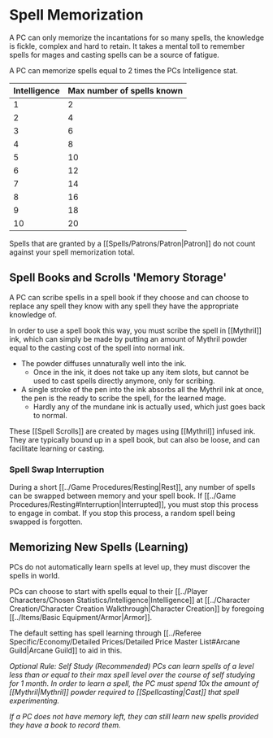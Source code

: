 # Spell Memorization

A PC can only memorize the incantations for so many spells, the knowledge is fickle, complex and hard to retain. It takes a mental toll to remember spells for mages and casting spells can be a source of fatigue.

A PC can memorize spells equal to 2 times the PCs Intelligence stat.

| Intelligence | Max number of spells known |
| ------------ | -------------------------- |
| 1            | 2                          |
| 2            | 4                          |
| 3            | 6                          |
| 4            | 8                          |
| 5            | 10                         |
| 6            | 12                         |
| 7            | 14                         |
| 8            | 16                         |
| 9            | 18                         |
| 10           | 20                         |

Spells that are granted by a [[Spells/Patrons/Patron\|Patron]] do not count against your spell memorization total. 

## Spell Books and Scrolls 'Memory Storage'
A PC can scribe spells in a spell book if they choose and can choose to replace any spell they know with any spell they have the appropriate knowledge of. 

In order to use a spell book this way, you must scribe the spell in [[Mythril]] ink, which can simply be made by putting an amount of Mythril powder equal to the casting cost of the spell into normal ink. 
- The powder diffuses unnaturally well into the ink.
	- Once in the ink, it does not take up any item slots, but cannot be used to cast spells directly anymore, only for scribing.
- A single stroke of the pen into the ink absorbs all the Mythril ink at once, the pen is the ready to scribe the spell, for the learned mage.
	- Hardly any of the mundane ink is actually used, which just goes back to normal.

These [[Spell Scrolls]] are created by mages using [[Mythril]] infused ink. They are typically bound up in a spell book, but can also be loose, and can facilitate learning or casting.

### Spell Swap Interruption
During a short [[../Game Procedures/Resting\|Rest]], any number of spells can be swapped between memory and your spell book. If [[../Game Procedures/Resting#Interruption|Interrupted]], you must stop this process to engage in combat. If you stop this process, a random spell being swapped is forgotten.

## Memorizing New Spells (Learning)
PCs do not automatically learn spells at level up, they must discover the spells in world. 

PCs can choose to start with spells equal to their [[../Player Characters/Chosen Statistics/Intelligence\|Intelligence]] at [[../Character Creation/Character Creation Walkthrough|Character Creation]] by foregoing [[../Items/Basic Equipment/Armor|Armor]].

The default setting has spell learning through [[../Referee Specific/Economy/Detailed Prices/Detailed Price Master List#Arcane Guild|Arcane Guild]] to aid in this.

*Optional Rule: Self Study (Recommended)*
*PCs can learn spells of a level less than or equal to their max spell level over the course of self studying for 1 month. In order to learn a spell, the PC must spend 10x the amount of [[Mythril\|Mythril]] powder required to [[Spellcasting\|Cast]] that spell experimenting.*

*If a PC does not have memory left, they can still learn new spells provided they have a book to record them.*